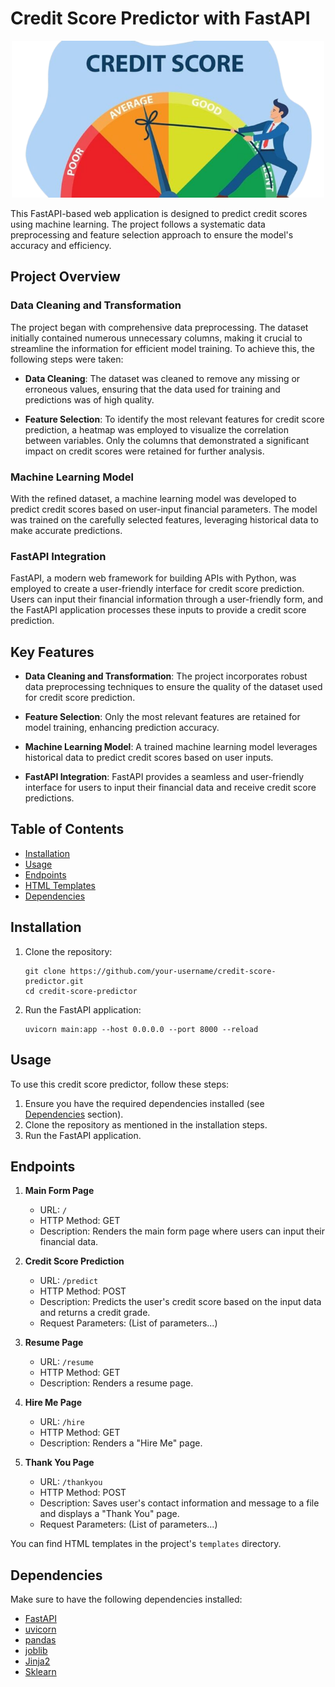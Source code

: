 # Credit Score Predictor with FastAPI

<p align="center">
  <img src="python/frontend/static/images/meter.png" alt="Credit Score Predictor Logo" style="width:500px;">
</p>


This FastAPI-based web application is designed to predict credit scores using machine learning. The project follows a systematic data preprocessing and feature selection approach to ensure the model's accuracy and efficiency.

## Project Overview

### Data Cleaning and Transformation

The project began with comprehensive data preprocessing. The dataset initially contained numerous unnecessary columns, making it crucial to streamline the information for efficient model training. To achieve this, the following steps were taken:

- **Data Cleaning**: The dataset was cleaned to remove any missing or erroneous values, ensuring that the data used for training and predictions was of high quality.

- **Feature Selection**: To identify the most relevant features for credit score prediction, a heatmap was employed to visualize the correlation between variables. Only the columns that demonstrated a significant impact on credit scores were retained for further analysis.

### Machine Learning Model

With the refined dataset, a machine learning model was developed to predict credit scores based on user-input financial parameters. The model was trained on the carefully selected features, leveraging historical data to make accurate predictions.

### FastAPI Integration

FastAPI, a modern web framework for building APIs with Python, was employed to create a user-friendly interface for credit score prediction. Users can input their financial information through a user-friendly form, and the FastAPI application processes these inputs to provide a credit score prediction.

## Key Features

- **Data Cleaning and Transformation**: The project incorporates robust data preprocessing techniques to ensure the quality of the dataset used for credit score prediction.

- **Feature Selection**: Only the most relevant features are retained for model training, enhancing prediction accuracy.

- **Machine Learning Model**: A trained machine learning model leverages historical data to predict credit scores based on user inputs.

- **FastAPI Integration**: FastAPI provides a seamless and user-friendly interface for users to input their financial data and receive credit score predictions.


## Table of Contents

- [Installation](#installation)
- [Usage](#usage)
- [Endpoints](#endpoints)
- [HTML Templates](#html-templates)
- [Dependencies](#dependencies)


## Installation

1. Clone the repository:

   ```shell
   git clone https://github.com/your-username/credit-score-predictor.git
   cd credit-score-predictor
   ```

2. Run the FastAPI application:

   ```shell
   uvicorn main:app --host 0.0.0.0 --port 8000 --reload
   ```

## Usage

To use this credit score predictor, follow these steps:

1. Ensure you have the required dependencies installed (see [Dependencies](#dependencies) section).
2. Clone the repository as mentioned in the installation steps.
3. Run the FastAPI application.

## Endpoints

1. **Main Form Page**
   - URL: `/`
   - HTTP Method: GET
   - Description: Renders the main form page where users can input their financial data.

2. **Credit Score Prediction**
   - URL: `/predict`
   - HTTP Method: POST
   - Description: Predicts the user's credit score based on the input data and returns a credit grade.
   - Request Parameters: (List of parameters...)

3. **Resume Page**
   - URL: `/resume`
   - HTTP Method: GET
   - Description: Renders a resume page.

4. **Hire Me Page**
   - URL: `/hire`
   - HTTP Method: GET
   - Description: Renders a "Hire Me" page.

5. **Thank You Page**
   - URL: `/thankyou`
   - HTTP Method: POST
   - Description: Saves user's contact information and message to a file and displays a "Thank You" page.
   - Request Parameters: (List of parameters...)

You can find HTML templates in the project's `templates` directory.

## Dependencies

Make sure to have the following dependencies installed:

- [FastAPI](https://fastapi.tiangolo.com/)
- [uvicorn](https://www.uvicorn.org/)
- [pandas](https://pandas.pydata.org/)
- [joblib](https://joblib.readthedocs.io/en/latest/)
- [Jinja2](https://jinja.palletsprojects.com/en/3.0.x/)
- [Sklearn](https://scikit-learn.org/stable/)
